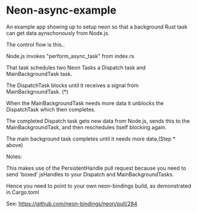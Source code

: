 # Neon-async-example

An example app showing up to setup neon so that a background Rust task can get data aynschonously from Node.js.

The control flow is this..

Node.js invokes "perform_async_task" from index.rs

That task schedules two Neon Tasks a Dispatch task and MainBackgroundTask task.

The DispatchTask blocks until it receives a signal from MainBackgroundTask. (*)

When the MainBackgroundTask needs more data it unblocks the DispatchTask which then completes.

The completed Dispatch task gets new data from Node.js, sends this to the MainBackgroundTask, and then reschedules itself blocking again.

The main background task completes until it needs more data,(Step * above)

Notes: 

This makes use of the PersistentHandle pull request because you need to send 'boxed' jsHandles to your Dispatch and MainBackgroundTasks.

Hence you need to point to your own neon-bindings build, as demonstrated in Cargo.toml

See: https://github.com/neon-bindings/neon/pull/284






